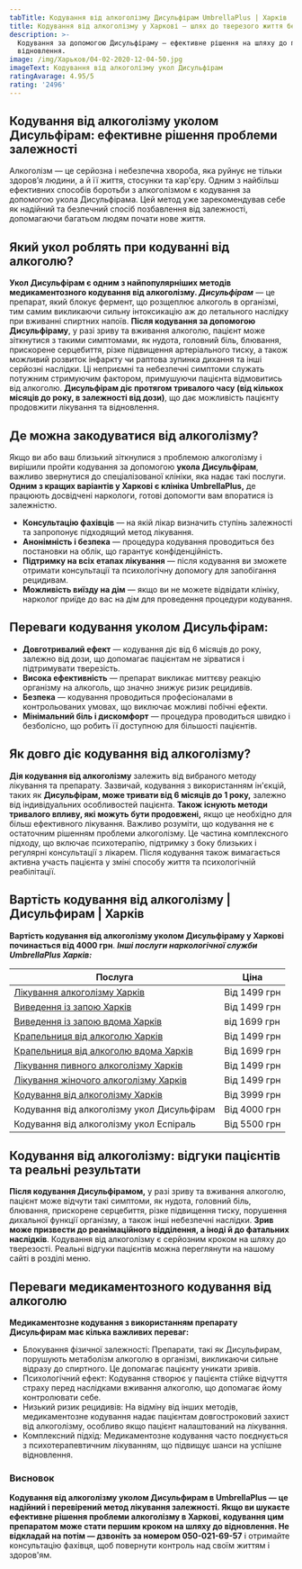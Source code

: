 ```yaml
---
tabTitle: Кодування від алкоголізму Дисульфірам UmbrellaPlus | Харків | Від 4000грн
title: Кодування від алкоголізму у Харкові – шлях до тверезого життя без зривів!
description: >-
  Кодування за допомогою Дисульфіраму – ефективне рішення на шляху до повного
  відновлення.
image: /img/Харьков/04-02-2020-12-04-50.jpg
imageText: Кодування від алкоголізму укол Дисульфірам
ratingAvarage: 4.95/5
rating: '2496'
---
```


## Кодування від алкоголізму уколом Дисульфірам: ефективне рішення проблеми залежності

Алкоголізм — це серйозна і небезпечна хвороба, яка руйнує не тільки здоров’я людини, а й її життя, стосунки та кар'єру. Одним з найбільш ефективних способів боротьби з алкоголізмом є кодування за допомогою укола Дисульфірама. Цей метод уже зарекомендував себе як надійний та безпечний спосіб позбавлення від залежності, допомагаючи багатьом людям почати нове життя.

## Який укол роблять при кодуванні від алкоголю?

**Укол Дисульфірам є одним з найпопулярніших методів медикаментозного кодування від алкоголізму. *Дисульфірам*** — це препарат, який блокує фермент, що розщеплює алкоголь в організмі, тим самим викликаючи сильну інтоксикацію аж до летального наслідку при вживанні спиртних напоїв. **Після кодування за допомогою Дисульфіраму**, у разі зриву та вживання алкоголю, пацієнт може зіткнутися з такими симптомами, як нудота, головний біль, блювання, прискорене серцебиття, різке підвищення артеріального тиску, а також можливий розвиток інфаркту чи раптова зупинка дихання та інші серйозні наслідки. Ці неприємні та небезпечні симптоми служать потужним стримуючим фактором, примушуючи пацієнта відмовитись від алкоголю. **Дисульфірам діє протягом тривалого часу (від кількох місяців до року, в залежності від дози)**, що дає можливість пацієнту продовжити лікування та відновлення.

## Де можна закодуватися від алкоголізму?

Якщо ви або ваш близький зіткнулися з проблемою алкоголізму і вирішили пройти кодування за допомогою **укола Дисульфірам**, важливо звернутися до спеціалізованої клініки, яка надає такі послуги. **Одним з кращих варіантів у Харкові є клініка UmbrellaPlus,** де працюють досвідчені наркологи, готові допомогти вам впоратися із залежністю.

* **Консультацію фахівців** — на якій лікар визначить ступінь залежності та запропонує підходящий метод лікування.
* **Анонімність і безпека** — процедура кодування проводиться без постановки на облік, що гарантує конфіденційність.
* **Підтримку на всіх етапах лікування** — після кодування ви зможете отримати консультації та психологічну допомогу для запобігання рецидивам.
* **Можливість виїзду на дім** — якщо ви не можете відвідати клініку, нарколог приїде до вас на дім для проведення процедури кодування.

## Переваги кодування уколом Дисульфірам:

* **Довготривалий ефект** — кодування діє від 6 місяців до року, залежно від дози, що допомагає пацієнтам не зірватися і підтримувати тверезість.
* **Висока ефективність** — препарат викликає миттєву реакцію організму на алкоголь, що значно знижує ризик рецидивів.
* **Безпека** — кодування проводиться професіоналами в контрольованих умовах, що виключає можливі побічні ефекти.
* **Мінімальний біль і дискомфорт** — процедура проводиться швидко і безболісно, що робить її доступною для більшості пацієнтів.

## Як довго діє кодування від алкоголізму?

**Дія кодування від алкоголізму** залежить від вибраного методу лікування та препарату. Зазвичай, кодування з використанням ін'єкцій, таких як **Дисульфірам, може тривати від 6 місяців до 1 року,** залежно від індивідуальних особливостей пацієнта. **Також існують методи тривалого впливу, які можуть бути продовжені,** якщо це необхідно для більш ефективного лікування. Важливо розуміти, що кодування не є остаточним рішенням проблеми алкоголізму. Це частина комплексного підходу, що включає психотерапію, підтримку з боку близьких і регулярні консультації з лікарем. Після кодування також вимагається активна участь пацієнта у зміні способу життя та психологічній реабілітації.

## Вартість кодування від алкоголізму | Дисульфирам | Харків

**Вартість кодування від алкоголізму уколом Дисульфіраму у Харкові починається від 4000 грн**. ***Інші послуги наркологічної служби UmbrellaPlus Харків:***

| Послуга                                                                                                                    | Ціна         |
| -------------------------------------------------------------------------------------------------------------------------- | ------------ |
| [Лікування алкоголізму Харків](https://umbrella-plus.com.ua/uk/kharkiv/lechenie-alkogolizma-kharkiv-ua/)                   | Від 1499 грн |
| [Виведення із запою Харків](https://umbrella-plus.com.ua/uk/kharkiv/vivod-iz-zapoia-kharkiv-ua/)                           | Від 1499 грн |
| [Виведення із запою вдома Харків](https://umbrella-plus.com.ua/uk/kharkiv/vivod-iz-zapoia-na-domy-kharkiv-ua/)             | від 1699 грн |
| [Крапельниця від алкоголю Харків](https://umbrella-plus.com.ua/uk/kharkiv/kapelnica_ot_alkogola_kharkiv-ua/)               | Від 1499 грн |
| [Крапельниця від алкоголю вдома Харків](https://umbrella-plus.com.ua/uk/kharkiv/kapelnica_ot_alkogola_na_domy_kharkiv_ua/) | Від 1699 грн |
| [Лікування пивного алкоголізму Харків](https://umbrella-plus.com.ua/uk/kharkiv/lechenie-pivnogo-alkogolizma-kharkiv-ua/)   | Від 1499 грн |
| [Лікування жіночого алкоголізму Харків](https://umbrella-plus.com.ua/uk/kharkiv/lechenie-jenskogo-alkogolizma-kharkiv-ua/) | Від 1499 грн |
| [Кодування від алкоголізму Харків](https://umbrella-plus.com.ua/uk/kharkiv/kodirovka-ot-alkogolia-kharkiv-ua/)             | Від 3999 грн |
| Кодування від алкоголізму укол Дисульфірам                                                                                 | Від 4000 грн |
| Кодування від алкоголізму укол Еспіраль                                                                                    | Від 5500 грн |

## Кодування від алкоголізму: відгуки пацієнтів та реальні результати

**Після кодування Дисульфірамом,** у разі зриву та вживання алкоголю, пацієнт може відчути такі симптоми, як нудота, головний біль, блювання, прискорене серцебиття, різке підвищення тиску, порушення дихальної функції організму, а також інші небезпечні наслідки. **Зрив може призвести до реанімаційного відділення, а іноді й до фатальних наслідків**. Кодування від алкоголізму є серйозним кроком на шляху до тверезості. Реальні відгуки пацієнтів можна переглянути на нашому сайті в розділі меню.

## Переваги медикаментозного кодування від алкоголю

**Медикаментозне кодування з використанням препарату Дисульфирам має кілька важливих переваг:**

* Блокування фізичної залежності: Препарати, такі як Дисульфирам, порушують метаболізм алкоголю в організмі, викликаючи сильне відразу до спиртного. Це допомагає пацієнту уникати зривів.
* Психологічний ефект: Кодування створює у пацієнта стійке відчуття страху перед наслідками вживання алкоголю, що допомагає йому контролювати себе.
* Низький ризик рецидивів: На відміну від інших методів, медикаментозне кодування надає пацієнтам довгостроковий захист від алкоголізму, особливо якщо пацієнт налаштований на лікування.
* Комплексний підхід: Медикаментозне кодування часто поєднується з психотерапевтичним лікуванням, що підвищує шанси на успішне відновлення.

### Висновок

**Кодування від алкоголізму уколом Дисульфирам в UmbrellaPlus **— це надійний і перевірений метод лікування залежності. Якщо ви шукаєте ефективне рішення проблеми алкоголізму в Харкові, кодування цим препаратом може стати першим кроком на шляху до відновлення.** Не відкладай на потім — дзвоніть за номером 050-021-69-57** і отримайте консультацію фахівця, щоб повернути контроль над своїм життям і здоров'ям.
